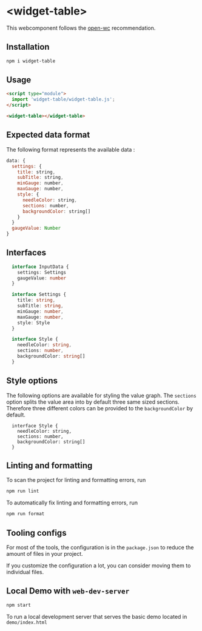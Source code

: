 # \<widget-table>

This webcomponent follows the [open-wc](https://github.com/open-wc/open-wc) recommendation.

## Installation

```bash
npm i widget-table
```

## Usage

```html
<script type="module">
  import 'widget-table/widget-table.js';
</script>

<widget-table></widget-table>
```

## Expected data format

The following format represents the available data :
```js
data: {
  settings: {
    title: string,
    subTitle: string,
    minGauge: number,
    maxGauge: number,
    style: {
      needleColor: string,
      sections: number,
      backgroundColor: string[]
    }
  }
  gaugeValue: Number
}
```

## Interfaces

```ts
  interface InputData {
    settings: Settings
    gaugeValue: number
  }
```
```ts
  interface Settings {
    title: string,
    subTitle: string,
    minGauge: number,
    maxGauge: number,
    style: Style
  }
```
```ts
  interface Style {
    needleColor: string,
    sections: number,
    backgroundColor: string[]
  }
```

## Style options
The following options are available for styling the value graph.
The `sections` option splits the value area into by default three same sized sections. Therefore three different colors can be provided to the `backgroundColor` by default.
```
  interface Style {
    needleColor: string,
    sections: number,
    backgroundColor: string[]
  }
```

## Linting and formatting

To scan the project for linting and formatting errors, run

```bash
npm run lint
```

To automatically fix linting and formatting errors, run

```bash
npm run format
```


## Tooling configs

For most of the tools, the configuration is in the `package.json` to reduce the amount of files in your project.

If you customize the configuration a lot, you can consider moving them to individual files.

## Local Demo with `web-dev-server`

```bash
npm start
```

To run a local development server that serves the basic demo located in `demo/index.html`
